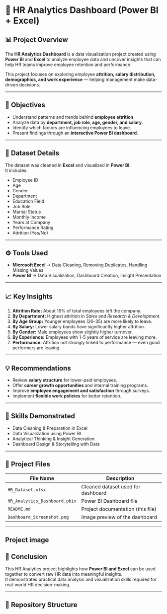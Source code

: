 # 🧠 HR Analytics Dashboard (Power BI + Excel)

## 📊 Project Overview
The **HR Analytics Dashboard** is a data visualization project created using **Power BI** and **Excel** to analyze employee data and uncover insights that can help HR teams improve employee retention and performance.

This project focuses on exploring employee **attrition, salary distribution, demographics, and work experience** — helping management make data-driven decisions.

---

## 🎯 Objectives
- Understand patterns and trends behind **employee attrition**.
- Analyze data by **department, job role, age, gender, and salary**.
- Identify which factors are influencing employees to leave.
- Present findings through an **interactive Power BI dashboard**.

---

## 🧩 Dataset Details
The dataset was cleaned in **Excel** and visualized in **Power BI**.  
It includes:
- Employee ID  
- Age  
- Gender  
- Department  
- Education Field  
- Job Role  
- Marital Status  
- Monthly Income  
- Years at Company  
- Performance Rating  
- Attrition (Yes/No)

---

## ⚙️ Tools Used
- **Microsoft Excel** → Data Cleaning, Removing Duplicates, Handling Missing Values  
- **Power BI** → Data Visualization, Dashboard Creation, Insight Presentation  

---

## 📈 Key Insights
1. **Attrition Rate:** About 16% of total employees left the company.  
2. **By Department:** Highest attrition in *Sales* and *Research & Development*.  
3. **By Age Group:** Younger employees (26–35) are more likely to leave.  
4. **By Salary:** Lower salary bands have significantly higher attrition.  
5. **By Gender:** Male employees show slightly higher turnover.  
6. **By Experience:** Employees with 1–5 years of service are leaving more.  
7. **Performance:** Attrition not strongly linked to performance — even good performers are leaving.  

---

## 💡 Recommendations
- Review **salary structure** for lower-paid employees.  
- Offer **career growth opportunities** and internal training programs.  
- Improve **employee engagement and satisfaction** through surveys.  
- Implement **flexible work policies** for better retention.  

---

## 🧠 Skills Demonstrated
- Data Cleaning & Preparation in Excel  
- Data Visualization using Power BI  
- Analytical Thinking & Insight Generation  
- Dashboard Design & Storytelling with Data  

---

## 📂 Project Files
| File Name | Description |
|------------|-------------|
| `HR_Dataset.xlsx` | Cleaned dataset used for dashboard |
| `HR_Analytics_Dashboard.pbix` | Power BI Dashboard file |
| `README.md` | Project documentation (this file) |
| `Dashboard_Screenshot.png` | Image preview of the dashboard |

---

## Project image

## 🏁 Conclusion
This HR Analytics project highlights how **Power BI and Excel** can be used together to convert raw HR data into meaningful insights.  
It demonstrates practical data analysis and visualization skills required for real-world HR decision-making.

---

## 📁 Repository Structure

